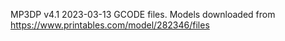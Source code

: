 MP3DP v4.1 2023-03-13 GCODE files.  Models downloaded from https://www.printables.com/model/282346/files